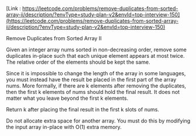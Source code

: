[Link : https://leetcode.com/problems/remove-duplicates-from-sorted-array-ii/description/?envType=study-plan-v2&envId=top-interview-150](https://leetcode.com/problems/remove-duplicates-from-sorted-array-ii/description/?envType=study-plan-v2&envId=top-interview-150)


Remove Duplicates from Sorted Array II


Given an integer array nums sorted in non-decreasing order, remove some duplicates in-place such that each unique element appears at most twice. The relative order of the elements should be kept the same.

Since it is impossible to change the length of the array in some languages, you must instead have the result be placed in the first part of the array nums. More formally, if there are k elements after removing the duplicates, then the first k elements of nums should hold the final result. It does not matter what you leave beyond the first k elements.

Return k after placing the final result in the first k slots of nums.

Do not allocate extra space for another array. You must do this by modifying the input array in-place with O(1) extra memory.

